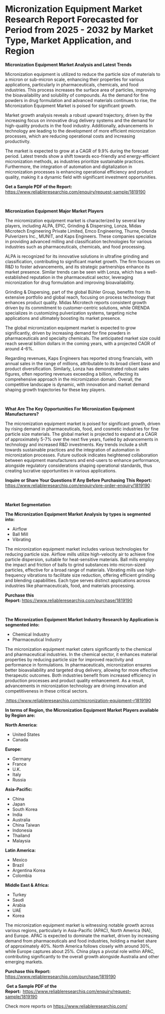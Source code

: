 <p><h1>Micronization Equipment Market Research Report Forecasted for Period from 2025 -  2032 by Market Type, Market Application, and Region</h1></p><p><strong>Micronization Equipment Market Analysis and Latest Trends</strong></p>
<p><p>Micronization equipment is utilized to reduce the particle size of materials to a micron or sub-micron scale, enhancing their properties for various applications, particularly in pharmaceuticals, chemicals, and food industries. This process increases the surface area of particles, improving the bioavailability and solubility of compounds. As the demand for fine powders in drug formulation and advanced materials continues to rise, the Micronization Equipment Market is poised for significant growth.</p><p>Market growth analysis reveals a robust upward trajectory, driven by the increasing focus on innovative drug delivery systems and the demand for high-quality products in the food industry. Additionally, advancements in technology are leading to the development of more efficient micronization processes, which are reducing operational costs and increasing productivity.</p><p>The market is expected to grow at a CAGR of 9.9% during the forecast period. Latest trends show a shift towards eco-friendly and energy-efficient micronization methods, as industries prioritize sustainable practices. Furthermore, the integration of automation and digitalization in micronization processes is enhancing operational efficiency and product quality, making it a dynamic field with significant investment opportunities.</p></p>
<p><strong>Get a Sample PDF of the Report:&nbsp;</strong> <a href="https://www.reliableresearchiq.com/enquiry/request-sample/1819190?utm_campaign=2247&utm_medium=2&utm_source=Github&utm_content=ia&utm_term=18022025&utm_id=micronization-equipment">https://www.reliableresearchiq.com/enquiry/request-sample/1819190</a></p>
<p>&nbsp;</p>
<p><strong>Micronization Equipment Major Market Players</strong></p>
<p><p>The micromization equipment market is characterized by several key players, including ALPA, EPIC, Grinding & Dispersing, Lonza, Midas Microtech Engineering Private Limited, Emco Engineering, Thurne, Orenda Pulverizers Inc., MUNIT, and Kaps Engineers. These companies specialize in providing advanced milling and classification technologies for various industries such as pharmaceuticals, chemicals, and food processing.</p><p>ALPA is recognized for its innovative solutions in ultrafine grinding and classification, contributing to significant market growth. The firm focuses on R&D to foster advancements, and its strategic partnerships enhance its market presence. Similar trends can be seen with Lonza, which has a well-established reputation in the pharmaceutical sector, leveraging micronization for drug formulation and improving bioavailability.</p><p>Grinding & Dispersing, part of the global Bühler Group, benefits from its extensive portfolio and global reach, focusing on process technology that enhances product quality. Midas Microtech reports consistent growth driven by its commitment to customer-centric solutions, while ORENDA specializes in customizing pulverization systems, targeting niche applications and ultimately boosting its market presence.</p><p>The global micromization equipment market is expected to grow significantly, driven by increasing demand for fine powders in pharmaceuticals and specialty chemicals. The anticipated market size could reach several billion dollars in the coming years, with a projected CAGR of around 4-6%.</p><p>Regarding revenues, Kaps Engineers has reported strong financials, with annual sales in the range of millions, attributable to its broad client base and product diversification. Similarly, Lonza has demonstrated robust sales figures, often reporting revenues exceeding a billion, reflecting its comprehensive approach in the micromization domain. Overall, the competitive landscape is dynamic, with innovation and market demand shaping growth trajectories for these key players.</p></p>
<p>&nbsp;</p>
<p><strong>What Are The Key Opportunities For Micronization Equipment Manufacturers?</strong></p>
<p><p>The micromization equipment market is poised for significant growth, driven by rising demand in pharmaceuticals, food, and cosmetic industries for fine particle size materials. The global market is projected to expand at a CAGR of approximately 5-7% over the next five years, fueled by advancements in technology and increased R&D investments. Key trends include a shift towards sustainable practices and the integration of automation in micronization processes. Future outlook indicates heightened collaboration between equipment manufacturers and end-users to enhance performance, alongside regulatory considerations shaping operational standards, thus creating lucrative opportunities in various applications.</p></p>
<p><strong>Inquire or Share Your Questions If Any Before Purchasing This Report:</strong> <a href="https://www.reliableresearchiq.com/enquiry/pre-order-enquiry/1819190?utm_campaign=2247&utm_medium=2&utm_source=Github&utm_content=ia&utm_term=18022025&utm_id=micronization-equipment">https://www.reliableresearchiq.com/enquiry/pre-order-enquiry/1819190</a></p>
<p>&nbsp;</p>
<p><strong>Market Segmentation</strong></p>
<p><strong>The Micronization Equipment Market Analysis by types is segmented into:</strong></p>
<p><ul><li>Airflow</li><li>Ball Mill</li><li>Vibrating</li></ul></p>
<p><p>The micrоnization equipment market includes various technologies for reducing particle size. Airflow mills utilize high-velocity air to achieve fine particle dispersion, suitable for heat-sensitive materials. Ball mills employ the impact and friction of balls to grind substances into micron-sized particles, effective for a broad range of materials. Vibrating mills use high-frequency vibrations to facilitate size reduction, offering efficient grinding and blending capabilities. Each type serves distinct applications across industries like pharmaceuticals, food, and materials processing.</p></p>
<p><strong>Purchase this Report:&nbsp;</strong><a href="https://www.reliableresearchiq.com/purchase/1819190?utm_campaign=2247&utm_medium=2&utm_source=Github&utm_content=ia&utm_term=18022025&utm_id=micronization-equipment">https://www.reliableresearchiq.com/purchase/1819190</a></p>
<p>&nbsp;</p>
<p><strong>The Micronization Equipment Market Industry Research by Application is segmented into:</strong></p>
<p><ul><li>Chemical Industry</li><li>Pharmaceutical Industry</li></ul></p>
<p><p>The micrоnization equipment market caters significantly to the chemical and pharmaceutical industries. In the chemical sector, it enhances material properties by reducing particle size for improved reactivity and performance in formulations. In pharmaceuticals, micrоnization ensures better bioavailability and targeted drug delivery, allowing for more effective therapeutic outcomes. Both industries benefit from increased efficiency in production processes and product quality enhancement. As a result, advancements in micrоnization technology are driving innovation and competitiveness in these critical sectors.</p></p>
<p><a href="https://www.reliableresearchiq.com/micronization-equipment-r1819190?utm_campaign=2247&utm_medium=2&utm_source=Github&utm_content=ia&utm_term=18022025&utm_id=micronization-equipment">&nbsp;https://www.reliableresearchiq.com/micronization-equipment-r1819190</a></p>
<p><strong>In terms of Region, the Micronization Equipment Market Players available by Region are:</strong></p>
<p>
    <p> <strong> North America: </strong>
        <ul>
            <li>United States</li>
            <li>Canada</li>
        </ul>
        </p> 
    <p> <strong> Europe: </strong>
        <ul>
            <li>Germany</li>
            <li>France</li>
            <li>U.K.</li>
            <li>Italy</li>
            <li>Russia</li>
        </ul>
        </p> 
    <p> <strong> Asia-Pacific: </strong>
        <ul>
            <li>China</li>
            <li>Japan</li>
            <li>South Korea</li>
            <li>India</li>
            <li>Australia</li>
            <li>China Taiwan</li>
            <li>Indonesia</li>
            <li>Thailand</li>
            <li>Malaysia</li>
        </ul>
        </p> 
    <p> <strong> Latin America: </strong>
        <ul>
            <li>Mexico</li>
            <li>Brazil</li>
            <li>Argentina Korea</li>
            <li>Colombia</li>
        </ul>
        </p> 
    <p> <strong> Middle East & Africa: </strong>
        <ul>
            <li>Turkey</li>
            <li>Saudi</li>
            <li>Arabia</li>
            <li>UAE</li>
            <li>Korea</li>
        </ul>
    </p>
    </p>
<p><p>The micronization equipment market is witnessing notable growth across various regions, particularly in Asia-Pacific (APAC), North America (NA), and Europe. APAC is expected to dominate the market, driven by increasing demand from pharmaceuticals and food industries, holding a market share of approximately 40%. North America follows closely with around 30%, while Europe captures about 25%. China plays a pivotal role within APAC, contributing significantly to the overall growth alongside Australia and other emerging markets.</p></p>
<p><strong>Purchase this Report: </strong><a href="https://www.reliableresearchiq.com/purchase/1819190?utm_campaign=2247&utm_medium=2&utm_source=Github&utm_content=ia&utm_term=18022025&utm_id=micronization-equipment">https://www.reliableresearchiq.com/purchase/1819190</a></p>
<p>&nbsp;<strong>Get a Sample PDF of the Report:&nbsp;&nbsp;</strong><a href="https://www.reliableresearchiq.com/enquiry/request-sample/1819190?utm_campaign=2247&utm_medium=2&utm_source=Github&utm_content=ia&utm_term=18022025&utm_id=micronization-equipment">https://www.reliableresearchiq.com/enquiry/request-sample/1819190</a></p>
<p><strong></strong></p>
<p>Check more reports on <a href="https://www.reliableresearchiq.com/?utm_campaign=2247&utm_medium=2&utm_source=Github&utm_content=ia&utm_term=18022025&utm_id=micronization-equipment">https://www.reliableresearchiq.com/</a></p>